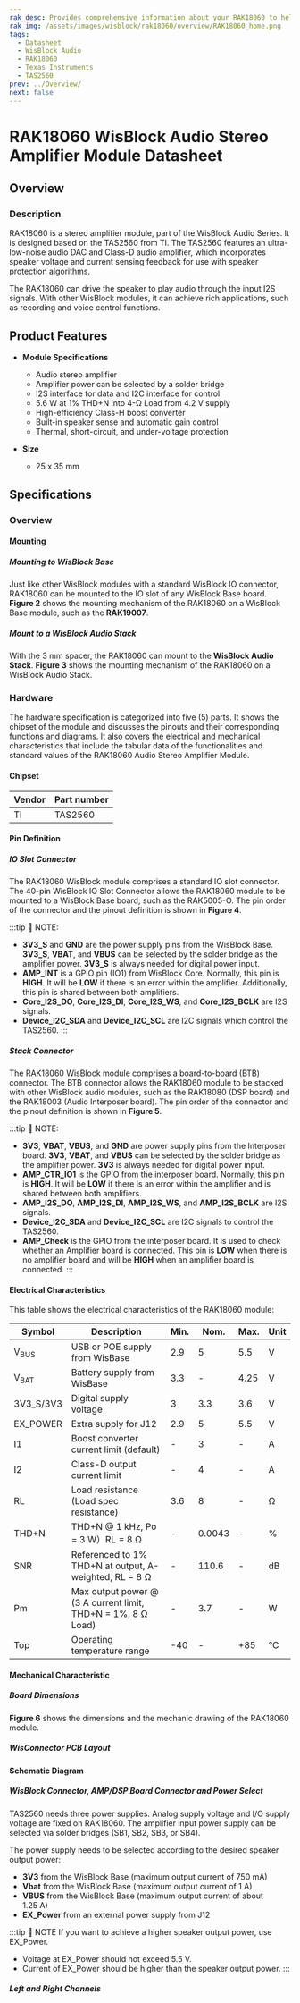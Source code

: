 ```yaml
---
rak_desc: Provides comprehensive information about your RAK18060 to help you use it. This information includes technical specifications, characteristics, and requirements, and it also discusses the device components.
rak_img: /assets/images/wisblock/rak18060/overview/RAK18060_home.png
tags:
  - Datasheet
  - WisBlock Audio
  - RAK18060
  - Texas Instruments
  - TAS2560
prev: ../Overview/
next: false
---
```



# RAK18060 WisBlock Audio Stereo Amplifier Module Datasheet

## Overview

### Description

RAK18060 is a stereo amplifier module, part of the WisBlock Audio Series. It is designed based on the TAS2560 from TI. The TAS2560 features an ultra-low-noise audio DAC and Class-D audio amplifier, which incorporates speaker voltage and current sensing feedback for use with speaker protection algorithms. 

The RAK18060 can drive the speaker to play audio through the input I2S signals. With other WisBlock modules, it can achieve rich applications, such as recording and voice control functions.

## Product Features

* **Module Specifications**    
    - Audio stereo amplifier  
    - Amplifier power can be selected by a solder bridge
    - I2S interface for data and I2C interface for control
    - 5.6&nbsp;W at 1% THD+N into 4-Ω Load from 4.2&nbsp;V supply  
    - High-efficiency Class-H boost converter  
    - Built-in speaker sense and automatic gain control  
    - Thermal, short-circuit, and under-voltage protection
  
* **Size**    
    * 25 x 35&nbsp;mm  

## Specifications

### Overview

<rk-img
  src="/assets/images/wisblock/rak18060/datasheet/RAK18060_front_back.png"
  width="70%"
  caption="RAK18060 WisBlock Audio Stereo Amplifier Module top and bottom view"
/>
#### Mounting  

##### Mounting to WisBlock Base 

Just like other WisBlock modules with a standard WisBlock IO connector, RAK18060 can be mounted to the IO slot of any WisBlock Base board. **Figure 2** shows the mounting mechanism of the RAK18060 on a WisBlock Base module, such as the **RAK19007**.

<rk-img
  src="/assets/images/wisblock/rak18060/datasheet/RAK18060_mount_to_wisbase.png"
  width="60%"
  caption="RAK18060 mounted to the WisBase"
/>

##### Mount to a WisBlock Audio Stack 

With the 3&nbsp;mm spacer, the RAK18060 can mount to the **WisBlock Audio Stack**. **Figure 3** shows the mounting mechanism of the RAK18060 on a WisBlock Audio Stack.

<rk-img
  src="/assets/images/wisblock/rak18060/datasheet/RAK18060_mount_to_wisblock_audio.png"
  width="60%"
  caption="RAK18060 mounted to the WisBlock Audio Stack"
/>


### Hardware

The hardware specification is categorized into five (5) parts. It shows the chipset of the module and discusses the pinouts and their corresponding functions and diagrams. It also covers the electrical and mechanical characteristics that include the tabular data of the functionalities and standard values of the RAK18060 Audio Stereo Amplifier Module.

#### Chipset


| Vendor | Part number |
| ------ | ----------- |
| TI     | TAS2560     |

#### Pin Definition

##### IO Slot Connector

The RAK18060 WisBlock module comprises a standard IO slot connector. The 40-pin WisBlock IO Slot Connector allows the RAK18060 module to be mounted to a WisBlock Base board, such as the RAK5005-O. The pin order of the connector and the pinout definition is shown in **Figure 4**. 


<rk-img
  src="/assets/images/wisblock/rak18060/datasheet/rak18060-pinouts.png"
  width="70%"
  caption="RAK18060 IO slot connector pinout"
/>

:::tip 📝 NOTE:
- **3V3_S** and **GND** are the power supply pins from the WisBlock Base. **3V3_S**, **VBAT**, and **VBUS** can be selected by the solder bridge as the amplifier power. **3V3_S** is always needed for digital power input.
- **AMP_INT** is a GPIO pin (IO1) from WisBlock Core. Normally, this pin is **HIGH**. It will be **LOW** if there is an error within the amplifier. Additionally, this pin is shared between both amplifiers.
- **Core_I2S_DO**, **Core_I2S_DI**, **Core_I2S_WS**, and **Core_I2S_BCLK** are I2S signals.
- **Device_I2C_SDA** and **Device_I2C_SCL** are I2C signals which control the TAS2560. 
:::

##### Stack Connector

The RAK18060 WisBlock module comprises a board-to-board (BTB) connector. The BTB connector allows the RAK18060 module to be stacked with other WisBlock audio modules, such as the RAK18080 (DSP board) and the RAK18003 (Audio Interposer board). The pin order of the connector and the pinout definition is shown in **Figure 5**. 
  
<rk-img
  src="/assets/images/wisblock/rak18060/datasheet/RAK18060_btb_connector_pinout.png"
  width="40%"
  caption="RAK18060 BTB connector pinout"
/>

:::tip 📝 NOTE:
- **3V3**, **VBAT**, **VBUS**, and **GND** are power supply pins from the Interposer board. **3V3**, **VBAT**, and **VBUS** can be selected by the solder bridge as the amplifier power. **3V3** is always needed for digital power input.
- **AMP_CTR_IO1** is the GPIO from the interposer board. Normally, this pin is **HIGH**. It will be **LOW** if there is an error within the amplifier and is shared between both amplifiers.
- **AMP_I2S_DO**, **AMP_I2S_DI**, **AMP_I2S_WS**, and **AMP_I2S_BCLK** are I2S signals.
- **Device_I2C_SDA** and **Device_I2C_SCL** are I2C signals to control the TAS2560.
- **AMP_Check** is the GPIO from the interposer board. It is used to check whether an Amplifier board is connected. This pin is **LOW** when there is no amplifier board and will be **HIGH** when an amplifier board is connected.
:::

#### Electrical Characteristics

This table shows the electrical characteristics of the RAK18060 module:

| Symbol          | Description                                                            | Min. | Nom.   | Max. | Unit |
| --------------- | ---------------------------------------------------------------------- | ---- | ------ | ---- | ---- |
| V<sub>BUS</sub> | USB or POE supply from WisBase                                         | 2.9  | 5      | 5.5  | V    |
| V<sub>BAT</sub> | Battery supply from WisBase                                            | 3.3  | -      | 4.25 | V    |
| 3V3_S/3V3       | Digital supply voltage                                                 | 3    | 3.3    | 3.6  | V    |
| EX_POWER        | Extra supply for J12                                                   | 2.9  | 5      | 5.5  | V    |
| I1              | Boost converter current limit (default)                                | -    | 3      | -    | A    |
| I2              | Class-D output current limit                                           | -    | 4      | -    | A    |
| RL              | Load resistance (Load spec resistance)                                 | 3.6  | 8      | -    | Ω    |
| THD+N           | THD+N @ 1&nbsp;kHz, Po = 3&nbsp;W）RL = 8&nbsp;Ω                       | -    | 0.0043 | -    | %    |
| SNR             | Referenced to 1% THD+N at output, A-weighted, RL = 8&nbsp;Ω            | -    | 110.6  | -    | dB   |
| Pm              | Max output power @ (3&nbsp;A current limit, THD+N = 1%, 8&nbsp;Ω Load) | -    | 3.7    | -    | W    |
| Top             | Operating temperature range                                            | -40  | -      | +85  | ℃    |


#### Mechanical Characteristic

##### Board Dimensions

**Figure 6** shows the dimensions and the mechanic drawing of the RAK18060 module.

<rk-img
  src="/assets/images/wisblock/rak18060/datasheet/RAK18060_mechanic_drawing.png"
  width="70%"
  caption="RAK18060 Audio Stereo Amplifier Module mechanical drawing"
/>

##### WisConnector PCB Layout

<rk-img
  src="/assets/images/wisblock/rak18060/datasheet/MxxS1003K6M.png"
  width="70%"
  caption="WisConnector PCB footprint and recommendations"
/>

#### Schematic Diagram

##### WisBlock Connector, AMP/DSP Board Connector and Power Select

TAS2560 needs three power supplies. Analog supply voltage and I/O supply voltage are fixed on RAK18060. The amplifier input power supply can be selected via solder bridges (SB1, SB2, SB3, or SB4). 

 <rk-img
  src="/assets/images/wisblock/rak18060/datasheet/RAK18060_wisblock_board_connector_power_select.png"
  width="100%"
  caption="RAK18060 WisBlock Power Select schematic diagram"
/>

The power supply needs to be selected according to the desired speaker output power:

- **3V3** from the WisBlock Base (maximum output current of 750&nbsp;mA)
- **Vbat** from the WisBlock Base (maximum output current of 1&nbsp;A)
- **VBUS** from the WisBlock Base (maximum output current of about 1.25&nbsp;A)
- **EX_Power** from an external power supply from J12

:::tip 📝 NOTE
If you want to achieve a higher speaker output power, use EX_Power. 
  - Voltage at EX_Power should not exceed 5.5&nbsp;V. 
  - Current of EX_Power should be higher than the speaker output power.
:::



##### Left and Right Channels

 <rk-img
  src="/assets/images/wisblock/rak18060/datasheet/RAK18060_left_right_channel.png"
  width="100%"
  caption="RAK18060 Left and Right Channel Amplifier schematic diagram"
/>

